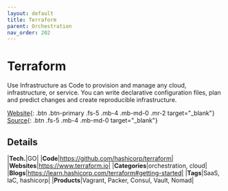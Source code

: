 ```yaml
---
layout: default
title: Terraform
parent: Orchestration
nav_order: 202
---
```


# Terraform

Use Infrastructure as Code to provision and manage any cloud, infrastructure, or service. You can write declarative configuration files, plan and predict changes and create reproducible infrastructure.

[Website](https://www.terraform.io/){: .btn .btn-primary .fs-5 .mb-4 .mb-md-0 .mr-2 target="_blank"}
[Source](https://github.com/hashicorp/terraform){: .btn .fs-5 .mb-4 .mb-md-0 target="_blank"}

## Details

|**Tech.**|GO|
|**Code**|https://github.com/hashicorp/terraform|
|**Websites**|https://www.terraform.io|
|**Categories**|orchestration, cloud|
|**Blogs**|https://learn.hashicorp.com/terraform#getting-started|
|**Tags**|SaaS, IaC, hashicorp|
|**Products**|Vagrant, Packer, Consul, Vault, Nomad|
